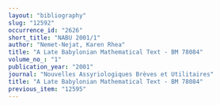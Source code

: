 ```yaml
---
layout: "bibliography"
slug: "12592"
occurrence_id: "2626"
short_title: "NABU 2001/1"
author: "Nemet-Nejat, Karen Rhea"
title: "A Late Babylonian Mathematical Text - BM 78084"
volume_no_: "1"
publication_year: "2001"
journal: "Nouvelles Assyriologiques Brèves et Utilitaires"
title: "A Late Babylonian Mathematical Text - BM 78084"
previous_item: "12595"
---
```

